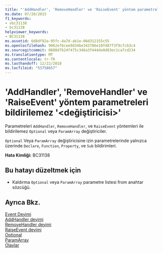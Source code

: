 ```yaml
---
title: "'AddHandler', 'RemoveHandler' ve 'RaiseEvent' yöntem parametreleri bildirilemez '&lt;değiştiricisi&gt;'"
ms.date: 07/20/2015
f1_keywords:
- vbc31138
- bc31138
helpviewer_keywords:
- BC31138
ms.assetid: 6d8df92a-95fc-4a7d-ab1e-06d312155c55
ms.openlocfilehash: 9062ef6cee9d34be343786e10fd87f3f9cfcb3c4
ms.sourcegitcommit: 0888d7b24f475c346a3f444de8d83ec1ca7cd234
ms.translationtype: MT
ms.contentlocale: tr-TR
ms.lasthandoff: 12/22/2018
ms.locfileid: "53758657"
---
```

# <a name="addhandler-removehandler-and-raiseevent-method-parameters-cannot-be-declared-ltmodifiergt"></a>'AddHandler', 'RemoveHandler' ve 'RaiseEvent' yöntem parametreleri bildirilemez '&lt;değiştiricisi&gt;'
Parametreleri `AddHandler`, `RemoveHandler`, ve `RaiseEvent` yöntemleri ile bildirilemez `Optional` veya `ParamArray` değiştiriciler.  
  
 `Optional` Veya `ParamArray` değiştiricisine izin parametrelerinde yalnızca üzerinde `Declare`, `Function`, `Property`, ve `Sub` bildirimleri.  
  
 **Hata Kimliği:** BC31138  
  
## <a name="to-correct-this-error"></a>Bu hatayı düzeltmek için  
  
-   Kaldırma `Optional` veya `ParamArray` parametre listesi from anahtar sözcüğü.  
  
## <a name="see-also"></a>Ayrıca Bkz.  
 [Event Deyimi](../../visual-basic/language-reference/statements/event-statement.md)  
 [AddHandler deyimi](~/docs/visual-basic/language-reference/statements/addhandler-statement.md)  
 [RemoveHandler deyimi](~/docs/visual-basic/language-reference/statements/removehandler-statement.md)  
 [RaiseEvent deyimi](~/docs/visual-basic/language-reference/statements/raiseevent-statement.md)  
 [Optional](../../visual-basic/language-reference/modifiers/optional.md)  
 [ParamArray](../../visual-basic/language-reference/modifiers/paramarray.md)  
 [Olaylar](../../visual-basic/programming-guide/language-features/events/index.md)
